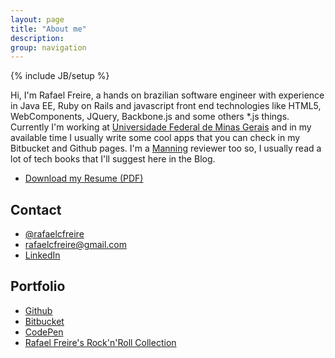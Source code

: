 ```yaml
---
layout: page
title: "About me"
description:
group: navigation
---
```

{% include JB/setup %}
<link rel="stylesheet" href="//maxcdn.bootstrapcdn.com/font-awesome/4.3.0/css/font-awesome.min.css">

Hi,
I'm Rafael Freire, a hands on brazilian software engineer with experience in Java EE, Ruby on Rails and javascript front end technologies like HTML5, WebComponents, JQuery, Backbone.js and some others *.js things. Currently I'm working at <a href="https://www.ufmg.br">Universidade Federal de Minas Gerais</a> and in my available time I usually write some cool apps that you can check in my Bitbucket and Github pages. I'm a <a href="http://manning.com/">Manning</a> reviewer too so, I usually read a lot of tech books that I'll suggest here in the Blog. 

- <i class="fa fa-download"></i> [Download my Resume (PDF)](/assets/resume_english.pdf)

## Contact
- <i class="fa fa-twitter"></i>	<a href="https://twitter.com/rafaelcfreire" target="_blank">@rafaelcfreire</a>
- <i class="fa fa-envelope"></i> <a href="mailto:rafaelcfreire@gmail.com" target="_blank">rafaelcfreire@gmail.com</a>
- <i class="fa fa-linkedin-square"></i>	<a href="https://www.linkedin.com/pub/rafael-freire/31/a31/332" target="_blank">LinkedIn</a>

## Portfolio
- <i class="fa fa-github"></i>	<a href="https://github.com/rafaelcfreire" target="_blank">Github</a>
- <i class="fa fa-bitbucket"></i>	<a href="https://bitbucket.org/rafaelcfreire" target="_blank">Bitbucket</a>
- <i class="fa fa-codepen"></i> <a href="http://codepen.io/rafaelcfreire/" target="_blank">CodePen</a>
- <i class="fa fa-music"></i> <a href="http://grooveshark.com/#!/profile/Rafael+Freire/27776555/collection" target="_blank">Rafael Freire's Rock'n'Roll Collection</a>


<script type="text/javascript" src="/js/main.js"></script>